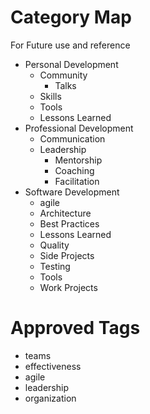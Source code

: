 # Category Map
For Future use and reference

* Personal Development
  - Community
    - Talks
  - Skills
  - Tools
  - Lessons Learned
* Professional Development
  - Communication
  - Leadership
    - Mentorship
    - Coaching
    - Facilitation
* Software Development
  - agile
  - Architecture
  - Best Practices
  - Lessons Learned
  - Quality
  - Side Projects
  - Testing
  - Tools
  - Work Projects

# Approved Tags
  - teams
  - effectiveness
  - agile
  - leadership
  - organization